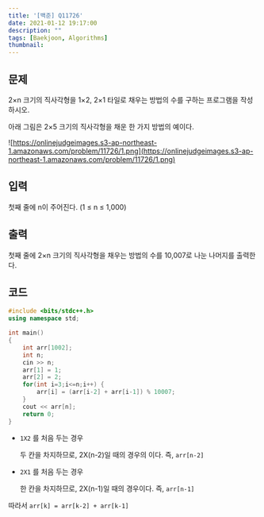 ```yaml
---
title: '[백준] Q11726'
date: 2021-01-12 19:17:00
description: ""
tags: [Baekjoon, Algorithms]
thumbnail: 
---  
```


## 문제
2×n 크기의 직사각형을 1×2, 2×1 타일로 채우는 방법의 수를 구하는 프로그램을 작성하시오.

아래 그림은 2×5 크기의 직사각형을 채운 한 가지 방법의 예이다.

![https://onlinejudgeimages.s3-ap-northeast-1.amazonaws.com/problem/11726/1.png](https://onlinejudgeimages.s3-ap-northeast-1.amazonaws.com/problem/11726/1.png)

## 입력
첫째 줄에 n이 주어진다. (1 ≤ n ≤ 1,000)

## 출력
첫째 줄에 2×n 크기의 직사각형을 채우는 방법의 수를 10,007로 나눈 나머지를 출력한다.

## 코드

```cpp
#include <bits/stdc++.h>
using namespace std;

int main()
{
    int arr[1002];
    int n;
    cin >> n;
    arr[1] = 1;
    arr[2] = 2;
    for(int i=3;i<=n;i++) {
        arr[i] = (arr[i-2] + arr[i-1]) % 10007;
    }
    cout << arr[n];
    return 0;
}
```
- `1X2` 를 처음 두는 경우 

    두 칸을 차지하므로, 2X(n-2)일 때의 경우의 이다. 즉, `arr[n-2]`
- `2X1` 를 처음 두는 경우

    한 칸을 차지하므로, 2X(n-1)일 때의 경우이다. 즉, `arr[n-1]`

따라서 `arr[k] = arr[k-2] + arr[k-1]`